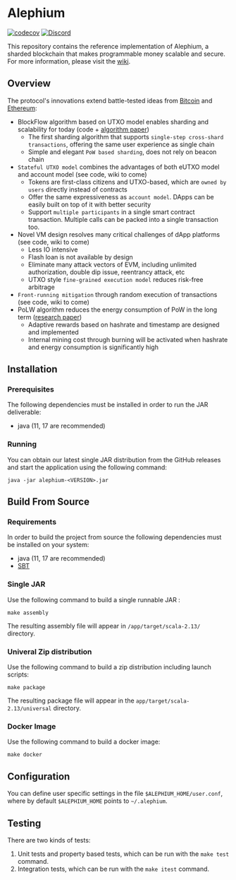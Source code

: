 Alephium
=========
[![codecov](https://codecov.io/gh/polarker/alephium/branch/master/graph/badge.svg?token=TAMKL8CWO3)](https://codecov.io/gh/polarker/alephium)
[![Discord](https://badgen.net/badge/icon/discord?icon=discord&label)](https://discord.gg/JErgRBfRSB)

This repository contains the reference implementation of Alephium, a sharded
blockchain that makes programmable money scalable and secure. For more information, please visit the [wiki](https://wiki.alephium.org/).

## Overview

The protocol's innovations extend battle-tested ideas from [Bitcoin](https://bitcoin.org/bitcoin.pdf) and [Ethereum](https://ethereum.org/en/whitepaper/):

* BlockFlow algorithm based on UTXO model enables sharding and scalability for today (code + [algorithm paper](https://github.com/alephium/research/blob/master/alephium.pdf))
  * The first sharding algorithm that supports `single-step cross-shard transactions`, offering the same user experience as single chain
  * Simple and elegant `PoW based sharding`, does not rely on beacon chain
* `Stateful UTXO model` combines the advantages of both eUTXO model and account model (see code, wiki to come)
  * Tokens are first-class citizens and UTXO-based, which are `owned by users` directly instead of contracts
  * Offer the same expressiveness as `account model`. DApps can be easily built on top of it with better security
  * Support `multiple participants` in a single smart contract transaction. Multiple calls can be packed into a single transaction too.
* Novel VM design resolves many critical challenges of dApp platforms (see code, wiki to come)
  * Less IO intensive
  * Flash loan is not available by design
  * Eliminate many attack vectors of EVM, including unlimited authorization, double dip issue, reentrancy attack, etc
  * UTXO style `fine-grained execution model` reduces risk-free arbitrage
* `Front-running mitigation` through random execution of transactions (see code, wiki to come)
* PoLW algorithm reduces the energy consumption of PoW in the long term ([research paper](https://github.com/alephium/research/blob/master/polw.pdf))
  * Adaptive rewards based on hashrate and timestamp are designed and implemented
  * Internal mining cost through burning will be activated when hashrate and energy consumption is significantly high

## Installation

### Prerequisites

The following dependencies must be installed in order to run the JAR deliverable:

- java (11, 17 are recommended)

### Running

You can obtain our latest single JAR distribution from the GitHub releases and start the application using the following command:

    java -jar alephium-<VERSION>.jar

## Build From Source

### Requirements

In order to build the project from source the following dependencies must be installed on your system:
- java (11, 17 are recommended)
- [SBT](https://docs.scala-lang.org/getting-started/sbt-track/getting-started-with-scala-and-sbt-on-the-command-line.html)

### Single JAR

Use the following command to build a single runnable JAR :
  
    make assembly

The resulting assembly file will appear in `/app/target/scala-2.13/` directory.

### Univeral Zip distribution

Use the following command to build a zip distribution including launch scripts:

    make package

The resulting package file will appear in the `app/target/scala-2.13/universal` directory.

### Docker Image

Use the following command to build a docker image:

    make docker

## Configuration

You can define user specific settings in the file `$ALEPHIUM_HOME/user.conf`, where by default `$ALEPHIUM_HOME` points to `~/.alephium`.

## Testing

There are two kinds of tests:

1) Unit tests and property based tests, which can be run with the `make test` command.
2) Integration tests, which can be run with the `make itest` command.
